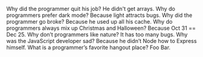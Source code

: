 Why did the programmer quit his job? He didn't get arrays.
Why do programmers prefer dark mode? Because light attracts bugs.
Why did the programmer go broke? Because he used up all his cache.
Why do programmers always mix up Christmas and Halloween? Because Oct 31 == Dec 25.
Why don’t programmers like nature? It has too many bugs.
Why was the JavaScript developer sad? Because he didn’t Node how to Express himself.
What is a programmer’s favorite hangout place? Foo Bar.
